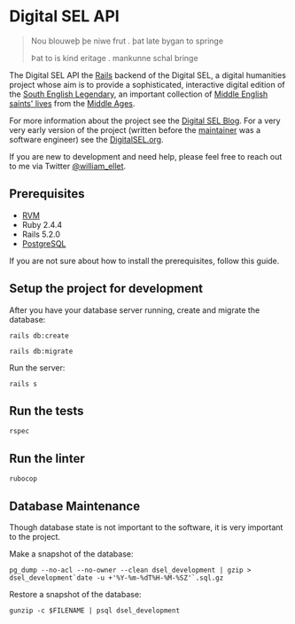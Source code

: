 # Digital SEL API

> Nou blouweþ þe niwe frut . þat late bygan to springe
>
> Þat to is kind eritage . mankunne schal bringe

The Digital SEL API the [Rails](https://rubyonrails.org/) backend of the Digital SEL, a digital
humanities project whose aim is to provide a sophisticated, interactive digital edition of the
[South English Legendary](https://en.wikipedia.org/wiki/South_English_Legendary), an important
collection of [Middle English](https://en.wikipedia.org/wiki/Middle_English) [saints' lives](https://en.wikipedia.org/wiki/Hagiography) from the
[Middle Ages](https://en.wikipedia.org/wiki/Middle_Ages).

For more information about the project see the
[Digital SEL Blog](http://blog.digitalsel.org/). For a very very early version of the project
(written before the [maintainer](http://william-bolton.com/) was a software engineer) see the
[DigitalSEL.org](http://digitalsel.org/).

If you are new to development and need help, please feel free to reach out to me via Twitter
[@william_ellet](https://twitter.com/william_ellet).

## Prerequisites

- [RVM](https://rvm.io/)
- Ruby 2.4.4
- Rails 5.2.0
- [PostgreSQL](https://www.postgresql.org/)

If you are not sure about how to install the prerequisites, follow this guide.

## Setup the project for development

After you have your database server running, create and migrate the database:

    rails db:create

    rails db:migrate

Run the server:

    rails s

## Run the tests

    rspec

## Run the linter

    rubocop

## Database Maintenance

Though database state is not important to the software, it is very important to the project.

Make a snapshot of the database:

    pg_dump --no-acl --no-owner --clean dsel_development | gzip > dsel_development`date -u +'%Y-%m-%dT%H-%M-%SZ'`.sql.gz

Restore a snapshot of the database:

    gunzip -c $FILENAME | psql dsel_development
